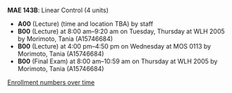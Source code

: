 **MAE 143B**: Linear Control (4 units)

- **A00** (Lecture) (time and location TBA) by staff
- **B00** (Lecture) at 8:00 am–9:20 am on Tuesday, Thursday at WLH 2005 by Morimoto, Tania (A15746684)
- **B00** (Lecture) at 4:00 pm–4:50 pm on Wednesday at MOS 0113 by Morimoto, Tania (A15746684)
- **B00** (Final Exam) at 8:00 am–10:59 am on Thursday at WLH 2005 by Morimoto, Tania (A15746684)

[Enrollment numbers over time](./MAE143B.tsv)
